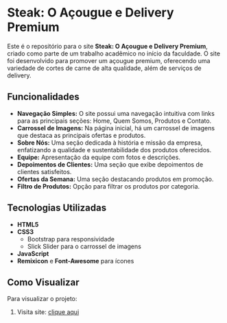 
# Steak: O Açougue e Delivery Premium

Este é o repositório para o site **Steak: O Açougue e Delivery Premium**, criado como parte de um trabalho acadêmico no início da faculdade. O site foi desenvolvido para promover um açougue premium, oferecendo uma variedade de cortes de carne de alta qualidade, além de serviços de delivery.

## Funcionalidades

- **Navegação Simples:** O site possui uma navegação intuitiva com links para as principais seções: Home, Quem Somos, Produtos e Contato.
- **Carrossel de Imagens:** Na página inicial, há um carrossel de imagens que destaca as principais ofertas e produtos.
- **Sobre Nós:** Uma seção dedicada à história e missão da empresa, enfatizando a qualidade e sustentabilidade dos produtos oferecidos.
- **Equipe:** Apresentação da equipe com fotos e descrições.
- **Depoimentos de Clientes:** Uma seção que exibe depoimentos de clientes satisfeitos.
- **Ofertas da Semana:** Uma seção destacando produtos em promoção.
- **Filtro de Produtos:** Opção para filtrar os produtos por categoria.

## Tecnologias Utilizadas

- **HTML5**
- **CSS3**
  - Bootstrap para responsividade
  - Slick Slider para o carrossel de imagens
- **JavaScript**
- **Remixicon** e **Font-Awesome** para ícones

## Como Visualizar

Para visualizar o projeto:

1. Visita site: [clique aqui](https://elasoares.github.io/projeto-site-de-carne/)
